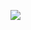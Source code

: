 [<img src="https://img.shields.io/badge/-%230E1128?style=plastic&logo=unrealengine&logoSize=auto">](https://www.unrealengine.com/)
<!--
[![HAGU-G's GitHub stats](https://github-readme-stats.vercel.app/api?username=HAGU-G&count_private=true&show_icons=true)](https://github.com/anuraghazra/github-readme-stats)
[![Solved.ac Profile](http://mazassumnida.wtf/api/generate_badge?boj=hagu)](https://solved.ac/hagu)
**HAGU-G/HAGU-G** is a ✨ _special_ ✨ repository because its `README.md` (this file) appears on your GitHub profile.

Here are some ideas to get you started:

- 🔭 I’m currently working on ...
- 🌱 I’m currently learning ...
- 👯 I’m looking to collaborate on ...
- 🤔 I’m looking for help with ...
- 💬 Ask me about ...
- 📫 How to reach me: ...
- 😄 Pronouns: ...
- ⚡ Fun fact: ...
-->
